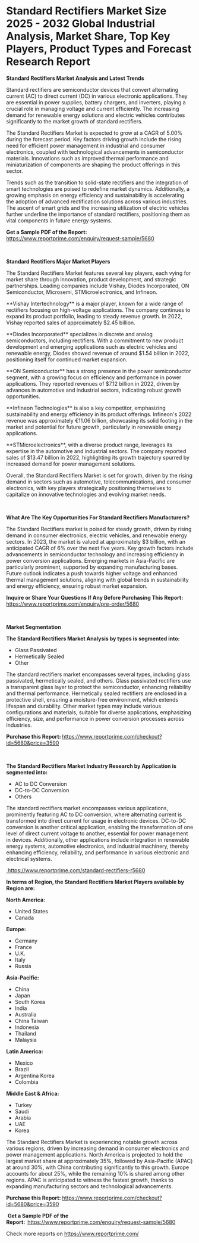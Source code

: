 <p><h1>Standard Rectifiers Market Size 2025 - 2032 Global Industrial Analysis, Market Share, Top Key Players, Product Types and Forecast Research Report</h1></p><p><strong>Standard Rectifiers Market Analysis and Latest Trends</strong></p>
<p><p>Standard rectifiers are semiconductor devices that convert alternating current (AC) to direct current (DC) in various electronic applications. They are essential in power supplies, battery chargers, and inverters, playing a crucial role in managing voltage and current efficiently. The increasing demand for renewable energy solutions and electric vehicles contributes significantly to the market growth of standard rectifiers.</p><p>The Standard Rectifiers Market is expected to grow at a CAGR of 5.00% during the forecast period. Key factors driving growth include the rising need for efficient power management in industrial and consumer electronics, coupled with technological advancements in semiconductor materials. Innovations such as improved thermal performance and miniaturization of components are shaping the product offerings in this sector.</p><p>Trends such as the transition to solid-state rectifiers and the integration of smart technologies are poised to redefine market dynamics. Additionally, a growing emphasis on energy efficiency and sustainability is accelerating the adoption of advanced rectification solutions across various industries. The ascent of smart grids and the increasing utilization of electric vehicles further underline the importance of standard rectifiers, positioning them as vital components in future energy systems.</p></p>
<p><strong>Get a Sample PDF of the Report:&nbsp;</strong> <a href="https://www.reportprime.com/enquiry/request-sample/5680?utm_campaign=2719&utm_medium=2&utm_source=Github&utm_content=ia&utm_term=19032025&utm_id=standard-rectifiers">https://www.reportprime.com/enquiry/request-sample/5680</a></p>
<p>&nbsp;</p>
<p><strong>Standard Rectifiers Major Market Players</strong></p>
<p><p>The Standard Rectifiers Market features several key players, each vying for market share through innovation, product development, and strategic partnerships. Leading companies include Vishay, Diodes Incorporated, ON Semiconductor, Microsemi, STMicroelectronics, and Infineon.</p><p>**Vishay Intertechnology** is a major player, known for a wide range of rectifiers focusing on high-voltage applications. The company continues to expand its product portfolio, leading to steady revenue growth. In 2022, Vishay reported sales of approximately $2.45 billion.</p><p>**Diodes Incorporated** specializes in discrete and analog semiconductors, including rectifiers. With a commitment to new product development and emerging applications such as electric vehicles and renewable energy, Diodes showed revenue of around $1.54 billion in 2022, positioning itself for continued market expansion.</p><p>**ON Semiconductor** has a strong presence in the power semiconductor segment, with a growing focus on efficiency and performance in power applications. They reported revenues of $7.12 billion in 2022, driven by advances in automotive and industrial sectors, indicating robust growth opportunities.</p><p>**Infineon Technologies** is also a key competitor, emphasizing sustainability and energy efficiency in its product offerings. Infineon's 2022 revenue was approximately €11.06 billion, showcasing its solid footing in the market and potential for future growth, particularly in renewable energy applications.</p><p>**STMicroelectronics**, with a diverse product range, leverages its expertise in the automotive and industrial sectors. The company reported sales of $13.47 billion in 2022, highlighting its growth trajectory spurred by increased demand for power management solutions.</p><p>Overall, the Standard Rectifiers Market is set for growth, driven by the rising demand in sectors such as automotive, telecommunications, and consumer electronics, with key players strategically positioning themselves to capitalize on innovative technologies and evolving market needs.</p></p>
<p>&nbsp;</p>
<p><strong>What Are The Key Opportunities For Standard Rectifiers Manufacturers?</strong></p>
<p><p>The Standard Rectifiers market is poised for steady growth, driven by rising demand in consumer electronics, electric vehicles, and renewable energy sectors. In 2023, the market is valued at approximately $3 billion, with an anticipated CAGR of 6% over the next five years. Key growth factors include advancements in semiconductor technology and increasing efficiency in power conversion applications. Emerging markets in Asia-Pacific are particularly prominent, supported by expanding manufacturing bases. Future outlook indicates a push towards higher voltage and enhanced thermal management solutions, aligning with global trends in sustainability and energy efficiency, ensuring robust market expansion.</p></p>
<p><strong>Inquire or Share Your Questions If Any Before Purchasing This Report:</strong> <a href="https://www.reportprime.com/enquiry/pre-order/5680?utm_campaign=2719&utm_medium=2&utm_source=Github&utm_content=ia&utm_term=19032025&utm_id=standard-rectifiers">https://www.reportprime.com/enquiry/pre-order/5680</a></p>
<p>&nbsp;</p>
<p><strong>Market Segmentation</strong></p>
<p><strong>The Standard Rectifiers Market Analysis by types is segmented into:</strong></p>
<p><ul><li>Glass Passivated</li><li>Hermetically Sealed</li><li>Other</li></ul></p>
<p><p>The standard rectifiers market encompasses several types, including glass passivated, hermetically sealed, and others. Glass passivated rectifiers use a transparent glass layer to protect the semiconductor, enhancing reliability and thermal performance. Hermetically sealed rectifiers are enclosed in a protective shell, ensuring a moisture-free environment, which extends lifespan and durability. Other market types may include various configurations and materials, suitable for diverse applications, emphasizing efficiency, size, and performance in power conversion processes across industries.</p></p>
<p><strong>Purchase this Report:&nbsp;</strong><a href="https://www.reportprime.com/checkout?id=5680&price=3590&utm_campaign=2719&utm_medium=2&utm_source=Github&utm_content=ia&utm_term=19032025&utm_id=standard-rectifiers">https://www.reportprime.com/checkout?id=5680&price=3590</a></p>
<p>&nbsp;</p>
<p><strong>The Standard Rectifiers Market Industry Research by Application is segmented into:</strong></p>
<p><ul><li>AC to DC Conversion</li><li>DC-to-DC Conversion</li><li>Others</li></ul></p>
<p><p>The standard rectifiers market encompasses various applications, prominently featuring AC to DC conversion, where alternating current is transformed into direct current for usage in electronic devices. DC-to-DC conversion is another critical application, enabling the transformation of one level of direct current voltage to another, essential for power management in devices. Additionally, other applications include integration in renewable energy systems, automotive electronics, and industrial machinery, thereby enhancing efficiency, reliability, and performance in various electronic and electrical systems.</p></p>
<p><a href="https://www.reportprime.com/standard-rectifiers-r5680?utm_campaign=2719&utm_medium=2&utm_source=Github&utm_content=ia&utm_term=19032025&utm_id=standard-rectifiers">&nbsp;https://www.reportprime.com/standard-rectifiers-r5680</a></p>
<p><strong>In terms of Region, the Standard Rectifiers Market Players available by Region are:</strong></p>
<p>
    <p> <strong> North America: </strong>
        <ul>
            <li>United States</li>
            <li>Canada</li>
        </ul>
        </p> 
    <p> <strong> Europe: </strong>
        <ul>
            <li>Germany</li>
            <li>France</li>
            <li>U.K.</li>
            <li>Italy</li>
            <li>Russia</li>
        </ul>
        </p> 
    <p> <strong> Asia-Pacific: </strong>
        <ul>
            <li>China</li>
            <li>Japan</li>
            <li>South Korea</li>
            <li>India</li>
            <li>Australia</li>
            <li>China Taiwan</li>
            <li>Indonesia</li>
            <li>Thailand</li>
            <li>Malaysia</li>
        </ul>
        </p> 
    <p> <strong> Latin America: </strong>
        <ul>
            <li>Mexico</li>
            <li>Brazil</li>
            <li>Argentina Korea</li>
            <li>Colombia</li>
        </ul>
        </p> 
    <p> <strong> Middle East & Africa: </strong>
        <ul>
            <li>Turkey</li>
            <li>Saudi</li>
            <li>Arabia</li>
            <li>UAE</li>
            <li>Korea</li>
        </ul>
    </p>
    </p>
<p><p>The Standard Rectifiers Market is experiencing notable growth across various regions, driven by increasing demand in consumer electronics and power management applications. North America is projected to hold the largest market share at approximately 35%, followed by Asia-Pacific (APAC) at around 30%, with China contributing significantly to this growth. Europe accounts for about 25%, while the remaining 10% is shared among other regions. APAC is anticipated to witness the fastest growth, thanks to expanding manufacturing sectors and technological advancements.</p></p>
<p><strong>Purchase this Report: </strong><a href="https://www.reportprime.com/checkout?id=5680&price=3590&utm_campaign=2719&utm_medium=2&utm_source=Github&utm_content=ia&utm_term=19032025&utm_id=standard-rectifiers">https://www.reportprime.com/checkout?id=5680&price=3590</a></p>
<p>&nbsp;<strong>Get a Sample PDF of the Report:&nbsp;&nbsp;</strong><a href="https://www.reportprime.com/enquiry/request-sample/5680?utm_campaign=2719&utm_medium=2&utm_source=Github&utm_content=ia&utm_term=19032025&utm_id=standard-rectifiers">https://www.reportprime.com/enquiry/request-sample/5680</a></p>
<p><strong></strong></p>
<p>Check more reports on <a href="https://www.reportprime.com/?utm_campaign=2719&utm_medium=2&utm_source=Github&utm_content=ia&utm_term=19032025&utm_id=standard-rectifiers">https://www.reportprime.com/</a></p>